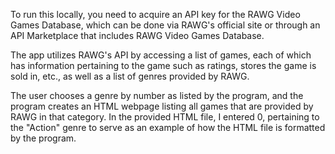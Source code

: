 To run this locally, you need to acquire an API key for the RAWG Video Games Database, which can be done via RAWG's
official site or through an API Marketplace that includes RAWG Video Games Database. 

The app utilizes RAWG's API by accessing a list of games, each of which has information pertaining to the game such as 
ratings, stores the game is sold in, etc., as well as a list of genres provided by RAWG. 

The user chooses a genre by number as listed by the program, and the program creates an HTML webpage listing all games that 
are provided by RAWG in that category. In the provided HTML file, I entered 0, pertaining to the "Action" genre to 
serve as an example of how the HTML file is formatted by the program. 
